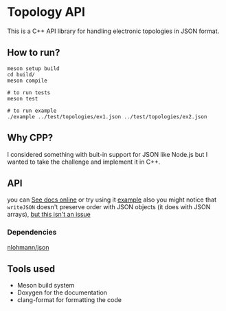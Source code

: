 # Topology API
This is a C++ API library for handling electronic topologies in JSON format.
## How to run?
```
meson setup build
cd build/
meson compile

# to run tests
meson test

# to run example
./example ../test/topologies/ex1.json ../test/topologies/ex2.json 

```

## Why CPP?
I considered something with buit-in support for JSON like Node.js but I wanted to take the challenge and implement it in C++.
## API
you can [See docs online](https://aa-hamza.github.io/topology-api/hierarchy.html) 
or try using it [example](./example.cpp)
also you might notice that `writeJSON` doesn't preserve order with JSON objects (it does with JSON arrays), [but this isn't an issue](https://stackoverflow.com/questions/7214293/is-the-order-of-elements-in-a-json-list-preserved)

### Dependencies
[nlohmann/json](https://github.com/nlohmann/json)

## Tools used
* Meson build system
* Doxygen for the documentation
* clang-format for formatting the code